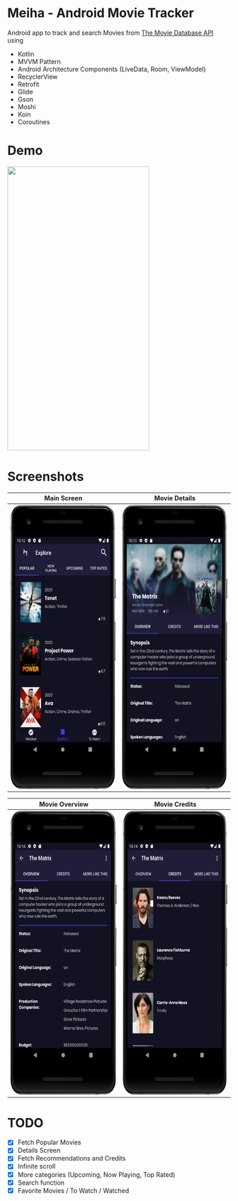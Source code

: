 # Meiha - Android Movie Tracker
Android app to track and search Movies from [The Movie Database API](https://developers.themoviedb.org) using

  - Kotlin
  - MVVM Pattern
  - Android Architecture Components (LiveData, Room, ViewModel)
  - RecyclerView
  - Retrofit
  - Glide
  - Gson
  - Moshi
  - Koin
  - Coroutines
  
# Demo
<img src="https://github.com/fernandesleite/MovieDB-Android-Demo/blob/master/screenshots/working_App.gif" width="320" height="640">

# Screenshots
Main Screen         |  Movie Details 
:-------------------------:|:-------------------------:
<img src="https://github.com/fernandesleite/MovieDB-Android-Demo/blob/master/screenshots/Movie_List.png" width="320" height="640">  | <img src="https://github.com/fernandesleite/MovieDB-Android-Demo/blob/master/screenshots/Movie_Details.png" width="320  " height="640"> | 

Movie Overview | Movie Credits
|:-------------------------:|:-------------------------:
<img src="https://github.com/fernandesleite/MovieDB-Android-Demo/blob/master/screenshots/Movie_Overview.png" width="320" height="640"> | <img src="https://github.com/fernandesleite/MovieDB-Android-Demo/blob/master/screenshots/Movie_Credits.png" width="320" height="640"> |
  
# TODO
  - [x] Fetch Popular Movies
  - [x] Details Screen
  - [x] Fetch Recommendations and Credits
  - [x] Infinite scroll
  - [x] More categories (Upcoming, Now Playing, Top Rated)
  - [x] Search function
  - [x] Favorite Movies / To Watch / Watched
